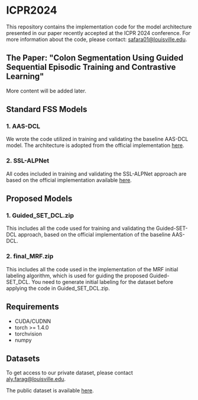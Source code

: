 # ICPR2024
This repository contains the implementation code for the model architecture presented in our paper recently accepted at the ICPR 2024 conference. For more information about the code, please contact: safara01@louisville.edu.

## The Paper: "Colon Segmentation Using Guided Sequential Episodic Training and Contrastive Learning"
More content will be added later.

## Standard FSS Models

### 1. AAS-DCL
We wrote the code utilized in training and validating the baseline AAS-DCL model. The architecture is adopted from the official implementation [here](https://github.com/cvszusparkle/AAS-DCL_FSS).

### 2. SSL-ALPNet
All codes included in training and validating the SSL-ALPNet approach are based on the official implementation available [here](https://github.com/cheng-01037/Self-supervised-Fewshot-Medical-Image-Segmentation).

## Proposed Models

### 1. Guided_SET_DCL.zip
This includes all the code used for training and validating the Guided-SET-DCL approach, based on the official implementation of the baseline AAS-DCL.

### 2. final_MRF.zip
This includes all the code used in the implementation of the MRF initial labeling algorithm, which is used for guiding the proposed Guided-SET_DCL. You need to generate initial labeling for the dataset before applying the code in Guided_SET_DCL.zip.

## Requirements

- CUDA/CUDNN
- torch >= 1.4.0
- torchvision
- numpy

## Datasets

To get access to our private dataset, please contact aly.farag@louisville.edu.

The public dataset is available [here](https://www.synapse.org/Synapse:syn3193805/wiki/217789).
